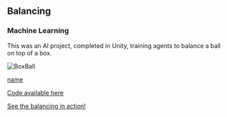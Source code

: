 ## Balancing
### Machine Learning

This was an AI project, completed in Unity, training agents to balance a ball on top of a box.

![BoxBall](https://user-images.githubusercontent.com/71826144/168499961-020c7241-ff9b-4eb5-8146-c1bcaa50ed5b.JPG)

[name](https://user-images.githubusercontent.com/71826144/168499364-a6f8f3b4-3104-47a2-b703-1bdb2a3ca922.mp4)

[Code available here]()

[See the balancing in action!](https://user-images.githubusercontent.com/71826144/168499364-a6f8f3b4-3104-47a2-b703-1bdb2a3ca922.mp4)

